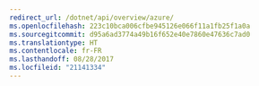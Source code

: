 ```yaml
---
redirect_url: /dotnet/api/overview/azure/
ms.openlocfilehash: 223c10bca006cfbe945126e066f11a1fb25f1a0a
ms.sourcegitcommit: d95a6ad3774a49b16f652e40e7860e47636c7ad0
ms.translationtype: HT
ms.contentlocale: fr-FR
ms.lasthandoff: 08/28/2017
ms.locfileid: "21141334"
---
```

